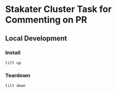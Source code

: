 # Stakater Cluster Task for Commenting on PR

## Local Development

### Install

```
tilt up
```

### Teardown

```
tilt down
```
